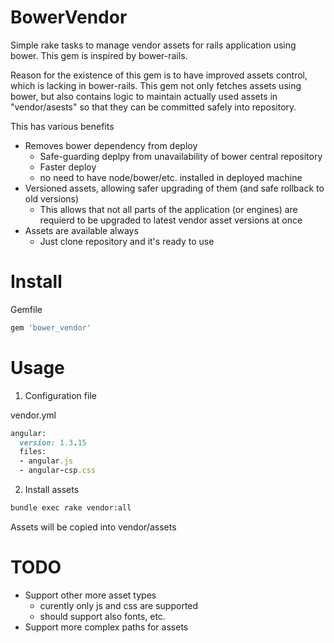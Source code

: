# BowerVendor

Simple rake tasks to manage vendor assets for rails application
using bower. This gem is inspired by bower-rails.

Reason for the existence of this gem is to have improved assets control, which is lacking
in bower-rails. This gem not only fetches assets using bower, but also contains logic to
maintain actually used assets in "vendor/asests" so that they can be committed safely into
repository.

This has various benefits
- Removes bower dependency from deploy
  * Safe-guarding deplpy from unavailability of bower central repository
  * Faster deploy
  * no need to have node/bower/etc. installed in deployed machine
- Versioned assets, allowing safer upgrading of them (and safe rollback to old versions)
  * This allows that not all parts of the application (or engines) are requierd to be upgraded
    to latest vendor asset versions at once
- Assets are available always
  * Just clone repository and it's ready to use

# Install

Gemfile
```ruby
gem 'bower_vendor'
```

# Usage

1) Configuration file

vendor.yml
```ruby
angular:
  version: 1.3.15
  files:
  - angular.js
  - angular-csp.css
```

2) Install assets

```bash
bundle exec rake vendor:all
```

Assets will be copied into vendor/assets


# TODO

- Support other more asset types
  * curently only js and css are supported
  * should support also fonts, etc.
- Support more complex paths for assets
